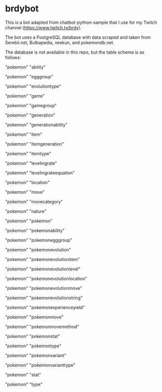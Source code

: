 # brdybot
This is a bot adapted from chatbot-python-sample that I use for my Twitch channel (https://www.twitch.tv/brdy).

The bot uses a PostgreSQL database with data scraped and taken from Serebii.net, Bulbapedia, veekun, and pokemondb.net.

The database is not available in this repo, but the table schema is as follows:

"pokemon"	"ability"

"pokemon"	"egggroup"

"pokemon"	"evolutiontype"

"pokemon"	"game"

"pokemon"	"gamegroup"

"pokemon"	"generation"

"pokemon"	"generationability"

"pokemon"	"item"

"pokemon"	"itemgeneration"

"pokemon"	"itemtype"

"pokemon"	"levelingrate"

"pokemon"	"levelingrateequation"

"pokemon"	"location"

"pokemon"	"move"

"pokemon"	"movecategory"

"pokemon"	"nature"

"pokemon"	"pokemon"

"pokemon"	"pokemonability"

"pokemon"	"pokemonegggroup"

"pokemon"	"pokemonevolution"

"pokemon"	"pokemonevolutionitem"

"pokemon"	"pokemonevolutionlevel"

"pokemon"	"pokemonevolutionlocation"

"pokemon"	"pokemonevolutionmove"

"pokemon"	"pokemonevolutionstring"

"pokemon"	"pokemonexperienceyield"

"pokemon"	"pokemonmove"

"pokemon"	"pokemonmovemethod"

"pokemon"	"pokemonstat"

"pokemon"	"pokemontype"

"pokemon"	"pokemonvariant"

"pokemon"	"pokemonvarianttype"

"pokemon"	"stat"

"pokemon"	"type"
